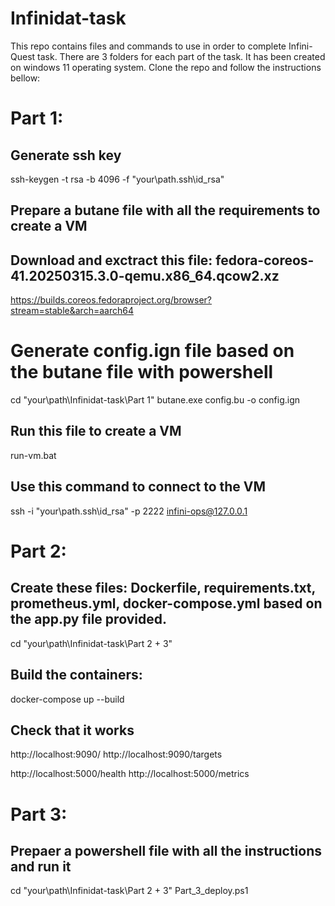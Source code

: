 # Infinidat-task

This repo contains files and commands to use in order to complete Infini-Quest task.
There are 3 folders for each part of the task.
It has been created on windows 11 operating system.
Clone the repo and follow the instructions bellow:


# Part 1:
## Generate ssh key
ssh-keygen -t rsa -b 4096 -f "your\path\.ssh\id_rsa"

## Prepare a butane file with all the requirements to create a VM

## Download and exctract this file: fedora-coreos-41.20250315.3.0-qemu.x86_64.qcow2.xz
https://builds.coreos.fedoraproject.org/browser?stream=stable&arch=aarch64

# Generate config.ign file based on the butane file with powershell
cd "your\path\Infinidat-task\Part 1"
butane.exe config.bu -o config.ign

## Run this file to create a VM
run-vm.bat

## Use this command to connect to the VM
ssh -i "your\path\.ssh\id_rsa" -p 2222 infini-ops@127.0.0.1


# Part 2:
## Create these files: Dockerfile, requirements.txt, prometheus.yml, docker-compose.yml based on the app.py file provided.
cd "your\path\Infinidat-task\Part 2 + 3\"

## Build the containers:
docker-compose up --build

## Check that it works
http://localhost:9090/
http://localhost:9090/targets

http://localhost:5000/health
http://localhost:5000/metrics


# Part 3:
## Prepaer a powershell file with all the instructions and run it
cd "your\path\Infinidat-task\Part 2 + 3\"
Part_3_deploy.ps1
